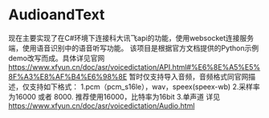 # AudioandText
现在主要实现了在C#环境下连接科大讯飞api的功能，使用websocket连接服务端，使用语音识别中的语音听写功能。
该项目是根据官方文档提供的Python示例demo改写而成。具体详见官网 https://www.xfyun.cn/doc/asr/voicedictation/API.html#%E6%8E%A5%E5%8F%A3%E8%AF%B4%E6%98%8E
暂时仅支持导入音频，音频格式同官网描述，仅支持如下格式：
  1.pcm（pcm_s16le），wav，speex(speex-wb)
  2.采样率为16000 或者 8000. 推荐使用16000，比特率为16bit
  3.单声道
详见 https://www.xfyun.cn/doc/asr/voicedictation/Audio.html
